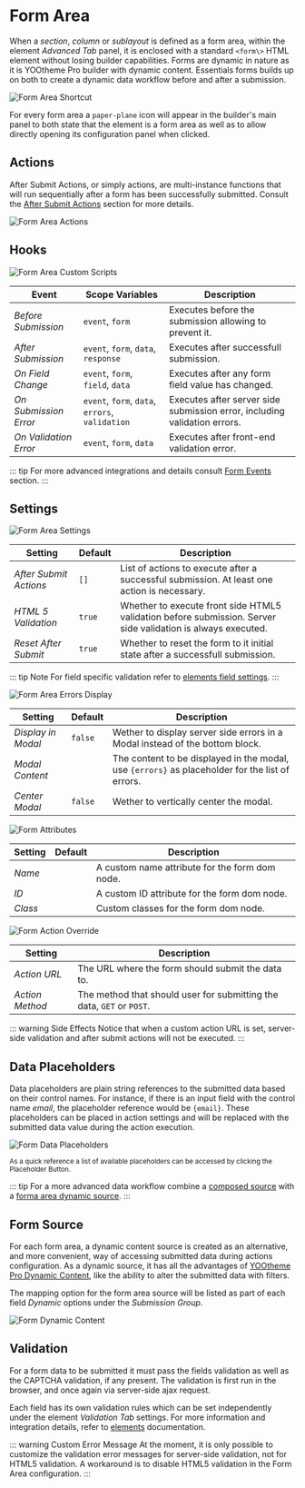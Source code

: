 # Form Area

When a _section_, _column_ or _sublayout_ is defined as a form area, within the element _Advanced Tab_ panel, it is enclosed with a standard `<form\>` HTML element without losing builder capabilities. Forms are dynamic in nature as it is YOOtheme Pro builder with dynamic content. Essentials forms builds up on both to create a dynamic data workflow before and after a submission.

![Form Area Shortcut](./assets/formarea-config-shortcut.webp)

For every form area a `paper-plane`  icon will appear in the builder's main panel to both state that the element is a form area as well as to allow directly opening its configuration panel when clicked.

## Actions

After Submit Actions, or simply actions, are multi-instance functions that will run sequentially after a form has been successfully submitted. Consult the [After Submit Actions](after-submit-actions) section for more details.

![Form Area Actions](./assets/formarea-config-actions.webp)

## Hooks

![Form Area Custom Scripts](./assets/formarea-config-custom-scripts.webp)

| Event | Scope Variables | Description |
| --- | --- | --- |
| _Before Submission_ | `event`, `form` | Executes before the submission allowing to prevent it. |
| _After Submission_ | `event`, `form`, `data`, `response` | Executes after successfull submission. |
| _On Field Change_ | `event`, `form`, `field`, `data` | Executes after any form field value has changed. |
| _On Submission Error_ | `event`, `form`, `data`, `errors`, `validation` | Executes after server side submission error, including validation errors. |
| _On Validation Error_ | `event`, `form`, `data` | Executes after front-end validation error. |

::: tip
For more advanced integrations and details consult [Form Events](./form-events) section.
:::

## Settings

![Form Area Settings](./assets/formarea-config-settings.webp)

| Setting | Default | Description |
| --- | --- | --- |
| _After Submit Actions_ | `[]` | List of actions to execute after a successful submission. At least one action is necessary. |
| _HTML 5 Validation_ | `true` | Whether to execute front side HTML5 validation before submission. Server side validation is always executed. |
| _Reset After Submit_ | `true` | Whether to reset the form to it initial state after a successfull submission. |

::: tip Note
For field specific validation refer to [elements field settings](./elements).
:::

![Form Area Errors Display](./assets/formarea-config-errors-display.webp)

| Setting | Default | Description |
| --- | --- | --- |
| _Display in Modal_ | `false` | Wether to display server side errors in a Modal instead of the bottom block. |
| _Modal Content_ | | The content to be displayed in the modal, use `{errors}` as placeholder for the list of errors. |
| _Center Modal_ | `false` | Wether to vertically center the modal. |

![Form Attributes](./assets/formarea-config-attr.webp)

| Setting | Default | Description |
| --- | --- | --- |
| _Name_ |  | A custom name attribute for the form dom node. |
| _ID_ |  | A custom ID attribute for the form dom node. |
| _Class_ |  | Custom classes for the form dom node. |

![Form Action Override](./assets/formarea-config-action-override.webp)

| Setting | Description |
| --- | --- |
| _Action URL_ | The URL where the form should submit the data to. |
| _Action Method_ | The method that should user for submitting the data, `GET` or `POST`. |

::: warning Side Effects
Notice that when a custom action URL is set, server-side validation and after submit actions will not be executed.
:::

## Data Placeholders

Data placeholders are plain string references to the submitted data based on their control names. For instance, if there is an input field with the control name _email_, the placeholder reference would be `{email}`. These placeholders can be placed in action settings and will be replaced with the submitted data value during the action execution.

![Form Data Placeholders](./assets/form-data-placeholders.webp)

<small>
As a quick reference a list of available placeholders can be accessed by clicking the Placeholder Button.
</small>

::: tip
For a more advanced data workflow combine a [composed source](/essentials-for-yootheme-pro/addons/dynamic/composed-sources) with a [forma area dynamic source](./form-area#form-area-dynamic-source).
:::

## Form Source

For each form area, a dynamic content source is created as an alternative, and more convenient, way of accessing submitted data during actions configuration. As a dynamic source, it has all the advantages of [YOOtheme Pro Dynamic Content](https://yootheme.com/support/yootheme-pro/joomla/dynamic-content), like the ability to alter the submitted data with filters.

The mapping option for the form area source will be listed as part of each field _Dynamic_ options under the _Submission Group_.

![Form Dynamic Content](./assets/form-dynamic-content.webp)

## Validation

For a form data to be submitted it must pass the fields validation as well as the CAPTCHA validation, if any present. The validation is first run in the browser, and once again via server-side ajax request.

Each field has its own validation rules which can be set independently under the element _Validation Tab_ settings. For more information and integration details, refer to [elements](./elements) documentation.

::: warning Custom Error Message
At the moment, it is only possible to customize the validation error messages for server-side validation, not for HTML5 validation. A workaround is to disable HTML5 validation in the Form Area configuration.
:::
